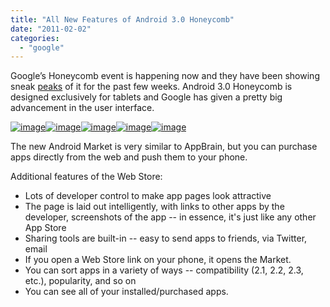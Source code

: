 ```yaml
---
title: "All New Features of Android 3.0 Honeycomb"
date: "2011-02-02"
categories: 
  - "google"
---
```


Google’s Honeycomb event is happening now and they have been showing sneak [peaks](http://www.cosmogeek.info/2011/01/google-releases-android-30-honeycomb.html) of it for the past few weeks. Android 3.0 Honeycomb is designed exclusively for tablets and Google has given a pretty big advancement in the user interface.

[![image](images/image%5B10%5D.png "image")![image](images/image%5B15%5D.png "image")![image](images/image%5B19%5D.png "image")![image](images/image%5B24%5D.png "image")![image](http://lh3.ggpht.com/_40bmzDo_mBs/TUmvr2xK-FI/AAAAAAAABwc/eNUgLI7YmNk/image_thumb%5B14%5D.png?imgmax=800 "image")](http://lh4.ggpht.com/_40bmzDo_mBs/TUmvUVidQzI/AAAAAAAABv0/Bm_au3JIMuc/s1600-h/image%5B11%5D.png)

The new Android Market is very similar to AppBrain, but you can purchase apps directly from the web and push them to your phone.

Additional features of the Web Store:

- Lots of developer control to make app pages look attractive
- The page is laid out intelligently, with links to other apps by the developer, screenshots of the app -- in essence, it's just like any other App Store
- Sharing tools are built-in -- easy to send apps to friends, via Twitter, email
- If you open a Web Store link on your phone, it opens the Market.
- You can sort apps in a variety of ways -- compatibility (2.1, 2.2, 2.3, etc.), popularity, and so on
- You can see all of your installed/purchased apps.
